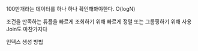 100만개라는 데이터를 하나 하나 확인해봐야한다.  O(logN)

조건을 만족하는 튜플을 빠르게 조회하기 위해
빠르게 정렬 또는 그룹핑하기 위해 사용
Join도 마찬가지다

인덱스 생성 방법